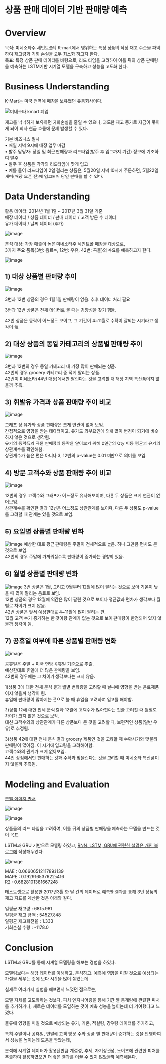 # 상품 판매 데이터 기반 판매량 예측 
# Overview
목적: 미네소타주 세인트폴의 K-mart에서 영위하는 특정 상품의 적정 재고 수준을 파악하여 재고량과 기회 손실을 모두 최소화 하고자 한다. <br>
목표: 특정 상품 판매 데이터를 바탕으로, 리드 타임을 고려하여 이틀 뒤의 상품 판매량을 예측하는 LSTM기반 시계열 모델을 구축하고 성능을 고도화 한다.   <br>

# Business Understanding
K-Mart는 미국 전역에 매장을 보유했던 유통회사이다. <br>

![미네소타 kmart 폐업](https://github.com/user-attachments/assets/45d05ccd-55e6-45b9-9ee9-be4aaf287728)

재고를 넉넉하게 보유하면 기회손실을 줄일 수 있으나, 과도한 재고 증가로 자금이 묶이게 되어 회사 현금 흐름에 문제 발생할 수 있다. <br>

기본 비즈니스 절차 <br>
• 매일 저녁 9시에 매장 업무 마감 <br>
• 발주 담당자: 당일 및 최근 판매량과 리드타임(발주 후 입고까지 기간) 정보에 기초하여 발주 <br>
• 발주 후 상품은 각각의 리드타임에 맞게 입고 <br>
• 예를 들어 리드타임이 2일 걸리는 상품은, 5월20일 저녁 10시에 주문하면, 5월22일 새벽(매장 오픈 전)에 입고되어 당일 판매를 할 수 있다. <br>

# Data Understanding
활용 데이터: 2014년 1월 1일 ~ 2017년 3월 31일 기준 <br>
매장 데이터 / 상품 데이터 / 판매 데이터 / 고객 방문 수 데이터 <br>
유가 데이터 / 날씨 데이터 (추가) <br>

![image](https://github.com/user-attachments/assets/2ddc5b31-cfc8-471d-8a7d-f097f9091561)

분석 대상: 가장 매출이 높은 미네소타주 세인트폴 매장을 대상으로,  <br>
3가지 주요 품목{3번: 음료수, 12번: 우유, 42번: 곡물}의 수요를 예측하고자 한다. <br>

![image](https://github.com/user-attachments/assets/64b8152b-1386-41d6-ae1c-fb70b5d16749)

## 1) 대상 상품별 판매량 추이
![image](https://github.com/user-attachments/assets/206ef3ba-0801-483c-a0db-232a44e11691)

3번과 12번 상품의 경우 1월 1일 판매량이 없음. 추후 데이터 처리 필요 <br>

3번과 12번 상품은 전체 데이터로 볼 때는 경향성을 찾기 힘듦. <br>

42번 상품은 등락이 어느정도 보이고, 그 기간이 4~11월로 수확이 잘되는 시기라고 생각이 듦. <br>

## 2) 대상 상품의 동일 카테고리의 상품별 판매량 추이
![image](https://github.com/user-attachments/assets/f28e86f4-d932-4390-8a54-449eda3076a7)

3번과 12번의 경우 동일 카테고리 내 가장 많이 판매되는 상품. <br>
42번의 경우 grocery 카테고리 중 적게 팔리는 상품. <br>
42번이 미네소타(44번 매장)에서만 팔린다는 것을 고려할 때 해당 지역 특산품이지 않을까 추측. <br>

## 3) 휘발유 가격과 상품 판매량 추이 비교
![image](https://github.com/user-attachments/assets/871a62d9-d447-41bc-9c74-cfd37adeb128)

그래프 상 유가와 상품 판매량은 크게 연관이 없어 보임.  <br>
간접적으로 영향을 받는 데이터이고, 유가도 외부요인에 의해 많이 변경이 되기에 비슷하지 않은 것으로 생각됨. <br>
유가의 등락폭과 곡물 판매량의 등락을 알아보기 위해 2일간의 Qty 이동 평균과 유가의 상관계수를 확인해봄. <br>
상관계수가 높은 편은 아니나 3, 12번의 p-value는 0.01 미만으로 의미를 보임. <br>

## 4) 방문 고객수와 상품 판매량 추이 비교
![image](https://github.com/user-attachments/assets/96deeff6-92b5-4e3a-93c6-bbf3065221eb)

12번의 경우 고객수와 그래프가 어느정도 유사해보이며, 다른 두 상품은 크게 연관이 없어보임. <br>
상관계수를 확인한 결과 12번은 어느정도 상관관계를 보이며, 다른 두 상품도 p-value를 고려할 때 관계는 있을 것으로 보임. <br>

## 5) 요일별 상품별 판매량 변화
![image](https://github.com/user-attachments/assets/2d9445d9-99a1-40a5-afd6-fb6a5ab996c9)
예상한 대로 평균 판매량은 주말이 전체적으로 높음. 허나 그만큼 편차도 큰 것으로 보임. <br>
42번의 경우 주말에 가까워질수록 판매량이 증가하는 경향이 있음. <br>

## 6) 월별 상품별 판매량 변화 
![image](https://github.com/user-attachments/assets/6afd4d79-28da-4153-b9c7-ea5184de5b87)
3번 상품은 1월, 그리고 9월부터 12월에 많이 팔리는 것으로 보아 기온이 낮을 때 많이 팔리는 음료로 보임. <br>
12번 상품의 경우 12월에 약간은 많이 팔린 것으로 보이나 평균값과 편차가 생각보다 월별로 차이가 크지 않음. <br>
42번 상품은 앞서 예상한대로 4~11월에 많이 팔리는 편. <br>
12월 고객 수가 증가하는 한 것이랑 관계가 없는 것으로 보아 판매량이 한정되어 있지 않을까 생각이 됨. <br>

## 7) 공휴일 여부에 따른 상품별 판매량 변화 
![image](https://github.com/user-attachments/assets/0d4150fb-0e36-4ec0-ae5f-6eede1a3a10b)

공휴일은 주말 + 미국 연방 공휴일 기준으로 추출. <br>
예상한대로 휴일에 더 많은 판매량을 보임. <br>
42번의 경우에는 그 차이가 생각보다는 크지 않음. <br>

1)상품 3에 대한 전체 분석 결과
월별 변화량을 고려할 때 날씨에 영향을 받는 음료제품이지 않을까 생각이 됨. <br>
휴일에 판매량이 많아지는 것으로 볼 때 휴일을 고려하여 입고를 해야함. <br>

2)상품 12에 대한 전체 분석 결과
12월에 고객수가 많아진다는 것을 고려할 때 월별로 차이가 크지 않은 것으로 보임. <br>
대신 고객수와의 상관관계가 다른 상품보다 큰 것을 고려할 때, 보편적인 상품(일반 우유)로 추정됨. <br>

3)상품 42에 대한 전체 분석 결과
grocery 제품인 것을 고려할 때 수확시기와 맞물려 판매량이 많아짐. 이 시기에 입고량을 고려해야함. <br>
고객수와의 관계가 크게 없어보임. <br>
44번 상점에서만 판매하는 것과 수확과 맞물린다는 것을 고려할 때 미네소타 특산품이지 않을까 추측됨. <br>

# Modeling and Evaluation
[모델 이미지 출처](https://wikidocs.net/60762)

![image](https://github.com/user-attachments/assets/861179f5-b579-4d39-b07d-6090acf7f909)


![image](https://github.com/user-attachments/assets/23bb223c-9a25-4190-aa84-f9b17a5c7f3f)

상품들의 리드 타임을 고려하여, 이틀 뒤의 상품별 판매량을 예측하는 모델을 만드는 것이 목표.  

LSTM과 GRU 기반으로 모델링 하였고, [RNN, LSTM, GRU에 관련한 설명은 개인 블로그에](https://kosonkh7.tistory.com/277) 작성해두었다.

![image](https://github.com/user-attachments/assets/e72fa0a8-4750-4642-b0e9-f48d83b1d46c)

MAE :  0.06606512117893139 <br>
MAPE :  0.1929165376225416 <br>
R2 :  0.6828101381667248 <br>

테스트셋으로 활용한 2017년3월 한 달 간의 데이터로 예측한 결과를 통해 3번 상품의 재고 지표를 계산한 것은 아래와 같다.

일평균 재고량     : 6815.981 <br>
일평균 재고 금액  : 54527.848 <br>
일평균 재고회전율 : 1.333 <br>
기회손실 수량     : -1178.0 <br>

# Conclusion

LSTM과 GRU를 통해 시계열 모델링을 해보는 경험을 하였다. <br>

모델링보다는 해당 데이터를 이해하고, 분석하고, 예측에 영향을 미칠 것으로 예상되는 가설을 세우는 것에 보다 시간을 많이 쏟았는데 <br>

실제로 여러가지 실험을 해보면서 느꼈던 점으로는, <br>

모델 자체를 고도화하는 것보다, 피처 엔지니어링을 통해 기간 별 통계량에 관련한 피처를 추가하거나, 새로운 데이터를 도입하는 것이 예측 성능을 높이는데 더 기여했다고 느꼈다. <br>

물류에 영향을 미칠 것으로 예상되는 유가, 기온, 적설량, 강우량 데이터를 추가하고, <br>

특히 주말이나 공휴일, 연말에 고객 방문 수와 상품 별 판매량이 증가하는 것을 반영하여서 성능을 높이는데 도움을 받았는데,  <br>

분석에 시계열 데이터가 활용된만큼 계절성, 추세, 자기상관성, 노이즈에 관련한 피처를 추출하여 활용하였으면 더 좋은 결과를 이끌 수 있지 않았을까 예측해본다.   <br>







